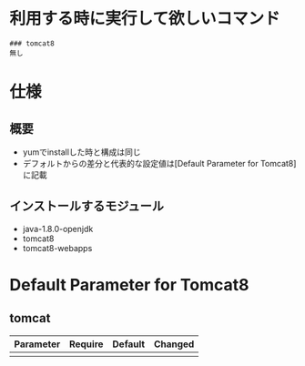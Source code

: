 # 利用する時に実行して欲しいコマンド
    ### tomcat8
    無し

# 仕様
## 概要
* yumでinstallした時と構成は同じ
* デフォルトからの差分と代表的な設定値は[Default Parameter for Tomcat8]に記載

## インストールするモジュール
  - java-1.8.0-openjdk
  - tomcat8
  - tomcat8-webapps

# Default Parameter for Tomcat8
## tomcat
|Parameter|Require|Default|Changed|
| ------- |:-----:|-------|:-----:|
|         |       |       |       |
